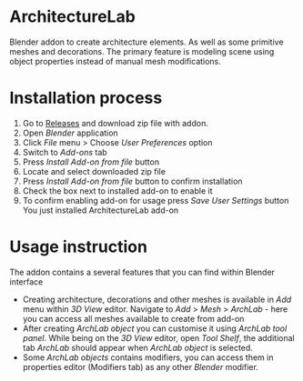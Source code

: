 # ArchitectureLab
Blender addon to create architecture elements. As well as some primitive meshes and decorations.
The primary feature is modeling scene using object properties instead of manual mesh modifications.

# Installation process
1. Go to [Releases](https://github.com/trogon/ArchitectureLab/releases) and download zip file with addon.
2. Open _Blender_ application
3. Click _File_ menu > Choose _User Preferences_ option
4. Switch to _Add-ons_ tab
5. Press _Install Add-on from file_ button
6. Locate and select downloaded zip file
7. Press _Install Add-on from file_ button to confirm installation
8. Check the box next to installed add-on to enable it
9. To confirm enabling add-on for usage press _Save User Settings_ button
You just installed ArchitectureLab add-on

# Usage instruction
The addon contains a several features that you can find within Blender interface
* Creating architecture, decorations and other meshes is available in _Add_ menu within _3D View_ editor. Navigate to _Add_ > _Mesh_ > _ArchLab_ - here you can access all meshes available to create from add-on
* After creating _ArchLab object_ you can customise it using _ArchLab tool panel_. While being on the _3D View_ editor, open _Tool Shelf_, the additional tab _ArchLab_ should appear when _ArchLab object_ is selected.
* Some _ArchLab objects_ contains modifiers, you can access them in properties editor (Modifiers tab) as any other _Blender_ modifier.